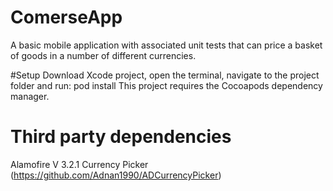 # ComerseApp
A basic mobile application with associated unit tests that can price a basket of goods in a number of different currencies.

#Setup
Download Xcode project, open the terminal, navigate to the project folder and run: pod install
This project requires the Cocoapods dependency manager.
# Third party dependencies
Alamofire V 3.2.1
Currency Picker (https://github.com/Adnan1990/ADCurrencyPicker)
